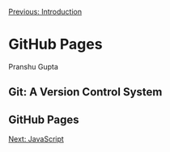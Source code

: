 [Previous: Introduction](Introduction.md)

# GitHub Pages
Pranshu Gupta

## Git: A Version Control System

## GitHub Pages

[Next: JavaScript](JavaScript.md)